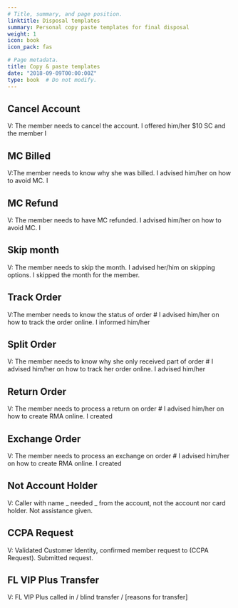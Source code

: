 ```yaml
---
# Title, summary, and page position.
linktitle: Disposal templates
summary: Personal copy paste templates for final disposal
weight: 1
icon: book
icon_pack: fas

# Page metadata.
title: Copy & paste templates
date: "2018-09-09T00:00:00Z"
type: book  # Do not modify.
---
```


## Cancel Account

V: The member needs to cancel the account.
I offered him/her $10 SC and the member
I

## MC Billed

V:The member needs to know why she was billed.
I advised him/her on how to avoid MC.
I

## MC Refund

V: The member needs to have MC refunded.
I advised him/her on how to avoid MC.
I

## Skip month

V: The member needs to skip the month.
I advised her/him on skipping options.
I skipped the month for the member.

## Track Order

V:The member needs to know the status of order # I advised him/her on how to track the order online.
I informed him/her

## Split Order

V: The member needs to know why she only received part of order # I advised him/her on how to track her order online.
I advised him/her

## Return Order

V: The member needs to process a return on order # I advised him/her on how to create RMA online.
I created

## Exchange Order

V: The member needs to process an exchange on order # I advised him/her on how to create RMA online.
I created

## Not Account Holder

V: Caller with name _ needed _ from the account, not the account nor card holder. Not assistance given.

## CCPA Request

V: Validated Customer Identity, confirmed member request to (CCPA Request). Submitted request.

## FL VIP Plus Transfer

V: FL VIP Plus called in / blind transfer / [reasons for transfer]

